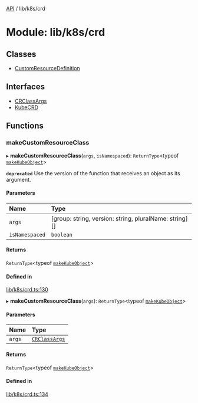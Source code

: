 [API](../API.md) / lib/k8s/crd

# Module: lib/k8s/crd

## Classes

- [CustomResourceDefinition](../classes/lib_k8s_crd.CustomResourceDefinition.md)

## Interfaces

- [CRClassArgs](../interfaces/lib_k8s_crd.CRClassArgs.md)
- [KubeCRD](../interfaces/lib_k8s_crd.KubeCRD.md)

## Functions

### makeCustomResourceClass

▸ **makeCustomResourceClass**(`args`, `isNamespaced`): `ReturnType`<typeof [`makeKubeObject`](lib_k8s_cluster.md#makekubeobject)\>

**`deprecated`** Use the version of the function that receives an object as its argument.

#### Parameters

| Name | Type |
| :------ | :------ |
| `args` | [group: string, version: string, pluralName: string][] |
| `isNamespaced` | `boolean` |

#### Returns

`ReturnType`<typeof [`makeKubeObject`](lib_k8s_cluster.md#makekubeobject)\>

#### Defined in

[lib/k8s/crd.ts:130](https://github.com/headlamp-k8s/headlamp/blob/072d2509b/frontend/src/lib/k8s/crd.ts#L130)

▸ **makeCustomResourceClass**(`args`): `ReturnType`<typeof [`makeKubeObject`](lib_k8s_cluster.md#makekubeobject)\>

#### Parameters

| Name | Type |
| :------ | :------ |
| `args` | [`CRClassArgs`](../interfaces/lib_k8s_crd.CRClassArgs.md) |

#### Returns

`ReturnType`<typeof [`makeKubeObject`](lib_k8s_cluster.md#makekubeobject)\>

#### Defined in

[lib/k8s/crd.ts:134](https://github.com/headlamp-k8s/headlamp/blob/072d2509b/frontend/src/lib/k8s/crd.ts#L134)
